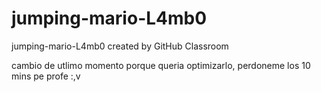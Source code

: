 # jumping-mario-L4mb0
jumping-mario-L4mb0 created by GitHub Classroom

cambio de utlimo momento porque queria optimizarlo, perdoneme los 10 mins pe profe :,v
